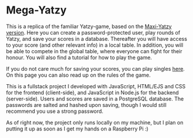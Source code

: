 # Mega-Yatzy

This is a replica of the familiar Yatzy-game, based on the [Maxi-Yatzy version](https://en.wikipedia.org/wiki/Yatzy#Maxi_Yatzy). Here you can create a password-protected user, play rounds of Yatzy, and save your scores in a database. Thereafter you will have access to your score (and other relevant info) in a local table. In addition, you will be able to compete in the global table, where everyone can fight for their honour. You will also find a tutorial for how to play the game. <br>

If you do not care much for saving your scores, you can play singles [here](https://github.com/sergiosja/Yatzy). On this page you can also read up on the rules of the game. <br>

This is a fullstack project I developed with JavaScript, HTML/EJS and CSS for the frontend (client-side), and JavaScript in Node.js for the backend (server-side). Users and scores are saved in a PostgreSQL database. The passwords are salted and hashed upon saving, though I would still recommend you use a strong password. <br>

As of right now, the project only runs locally on my machine, but I plan on putting it up as soon as I get my hands on a Raspberry Pi :)
